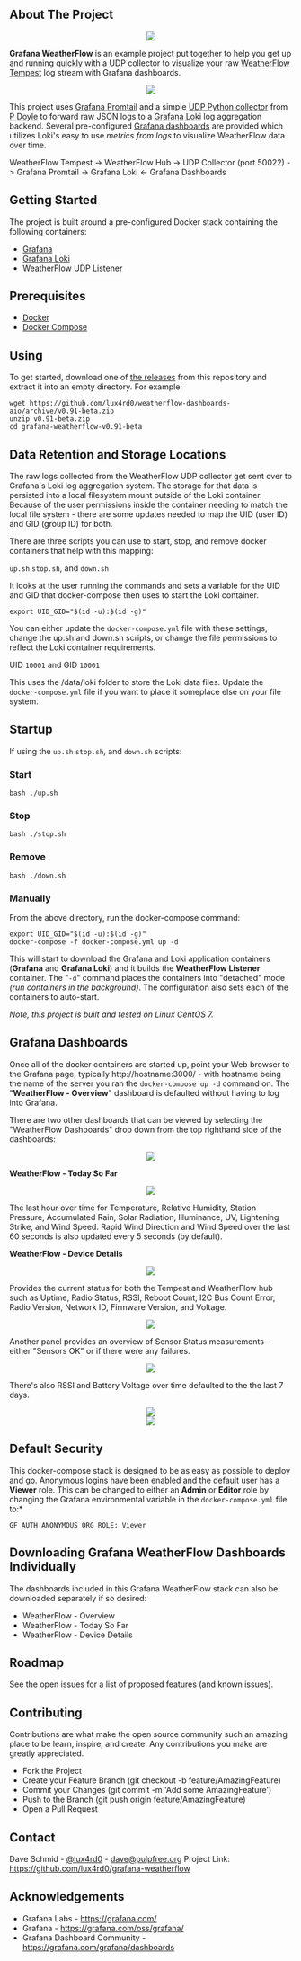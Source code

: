 


## About The Project

<center><img src="./images/weatherflow-dashboards-aio-title.png"></center>

**Grafana WeatherFlow** is an example project put together to help you get up and running quickly with a UDP collector to visualize your raw [WeatherFlow Tempest](https://weatherflow.com/tempest-weather-system/) log stream with Grafana dashboards. 

<center><img src="./images/weatherflow-weatherflow-overview.jpg"></center>

This project uses [Grafana Promtail](https://grafana.com/docs/loki/latest/clients/promtail/) and a simple [UDP Python collector](https://github.com/p-doyle/Simple-WeatherFlow-Python-Listener) from [P Doyle](https://github.com/p-doyle/) to forward raw JSON logs to a [Grafana Loki](https://grafana.com/oss/loki/) log aggregation backend.  Several pre-configured [Grafana dashboards](https://grafana.com/oss/grafana/) are provided which utilizes Loki's easy to use *metrics from logs* to visualize WeatherFlow data over time.

WeatherFlow Tempest -> WeatherFlow Hub -> UDP Collector (port 50022) -> Grafana Promtail -> Grafana Loki <- Grafana Dashboards

## Getting Started

The project is built around a pre-configured Docker stack containing the following containers:

 - [Grafana](https://grafana.com/oss/grafana/)
 - [Grafana Loki](https://grafana.com/oss/loki/)
 - [WeatherFlow UDP Listener](https://github.com/p-doyle/Simple-WeatherFlow-Python-Listener)

## Prerequisites

- [Docker](https://docs.docker.com/install)
- [Docker Compose](https://docs.docker.com/compose/install)

## Using

To get started, download one of [the releases](https://github.com/lux4rd0/grafana-weatherflow/releases) from this repository and extract it into an empty directory. For example:

    wget https://github.com/lux4rd0/weatherflow-dashboards-aio/archive/v0.91-beta.zip
    unzip v0.91-beta.zip
    cd grafana-weatherflow-v0.91-beta

## Data Retention and Storage Locations

The raw logs collected from the WeatherFlow UDP collector get sent over to Grafana's Loki log aggregation system. The storage for that data is persisted into a local filesystem mount outside of the Loki container. Because of the user permissions inside the container needing to match the local file system - there are some updates needed to map the UID (user ID) and GID (group ID) for both.

There are three scripts you can use to start, stop, and remove docker containers that help with this mapping:

`up.sh` `stop.sh`,  and `down.sh`

It looks at the user running the commands and sets a variable for the UID and GID that docker-compose then uses to start the Loki container.

    export UID_GID="$(id -u):$(id -g)" 

You can either update the `docker-compose.yml` file with these settings, change the up.sh and down.sh scripts, or change the file permissions to reflect the Loki container requirements.

UID `10001` and GID `10001`

This uses the /data/loki folder to store the Loki data files. Update the `docker-compose.yml` file if you want to place it someplace else on your file system.

## Startup

If using the `up.sh` `stop.sh`,  and `down.sh` scripts:

### Start

    bash ./up.sh

### Stop

    bash ./stop.sh

### Remove

    bash ./down.sh

### Manually

From the above directory, run the docker-compose command:

    export UID_GID="$(id -u):$(id -g)" 
    docker-compose -f docker-compose.yml up -d

This will start to download the Grafana and Loki application containers (**Grafana** and **Grafana Loki**) and it builds the **WeatherFlow Listener** container. The "`-d`" command places the containers into "detached" mode *(run containers in the background)*. The configuration also sets each of the containers to auto-start.

*Note, this project is built and tested on Linux CentOS 7.* 

## Grafana Dashboards

Once all of the docker containers are started up, point your Web browser to the Grafana page, typically http://hostname:3000/ - with hostname being the name of the server you ran the `docker-compose up -d` command on. The "**WeatherFlow - Overview**" dashboard is defaulted without having to log into Grafana.

There are two other dashboards that can be viewed by selecting the "WeatherFlow Dashboards" drop down from the top righthand side of the dashboards:

<center><img src="./images/weatherflow-dashboards.jpg"></center>

**WeatherFlow - Today So Far**

<center><img src="./images/weatherflow-weatherflow-today_so_far.jpg"></center>

The last hour over time for Temperature, Relative Humidity, Station Pressure, Accumulated Rain, Solar Radiation, Illuminance, UV, Lightening Strike, and Wind Speed. Rapid Wind Direction and Wind Speed over the last 60 seconds is also updated every 5 seconds (by default). 

**WeatherFlow - Device Details**

<center><img src="./images/weatherflow-weatherflow-device_details.jpg"></center>

Provides the current status for both the Tempest and WeatherFlow hub such as Uptime, Radio Status, RSSI, Reboot Count, I2C Bus Count Error, Radio Version, Network ID, Firmware Version, and Voltage.

<center><img src="./images/weatherflow-weatherflow-device_details-device_status.jpg"></center>

Another panel provides an overview of Sensor Status measurements - either "Sensors OK" or if there were any failures.

<center><img src="./images/weatherflow-weatherflow-device_details-sensor_status.jpg"></center>

There's also RSSI and Battery Voltage over time defaulted to the the last 7 days.

<center><img src="./images/weatherflow-weatherflow-device_details-battery.jpg"></center>
<center><img src="./images/weatherflow-weatherflow-device_details-rssi.jpg"></center>


## Default Security

This docker-compose stack is designed to be as easy as possible to deploy and go. Anonymous logins have been enabled and the default user has a **Viewer** role. This can be changed to either an **Admin** or **Editor** role by changing the Grafana environmental variable in the `docker-compose.yml` file to:*

    GF_AUTH_ANONYMOUS_ORG_ROLE: Viewer

## Downloading Grafana WeatherFlow Dashboards Individually

The dashboards included in this Grafana WeatherFlow stack can also be downloaded separately if so desired:

- WeatherFlow - Overview
- WeatherFlow - Today So Far
- WeatherFlow - Device Details

## Roadmap

See the open issues for a list of proposed features (and known issues).

## Contributing

Contributions are what make the open source community such an amazing place to be learn, inspire, and create. Any contributions you make are greatly appreciated.

- Fork the Project
- Create your Feature Branch (git checkout -b feature/AmazingFeature)
- Commit your Changes (git commit -m 'Add some AmazingFeature')
- Push to the Branch (git push origin feature/AmazingFeature)
- Open a Pull Request

## Contact

Dave Schmid - [@lux4rd0](https://twitter.com/lux4rd0) - dave@pulpfree.org
Project Link: https://github.com/lux4rd0/grafana-weatherflow

## Acknowledgements

- Grafana Labs - https://grafana.com/
- Grafana - https://grafana.com/oss/grafana/
- Grafana Dashboard Community - https://grafana.com/grafana/dashboards
